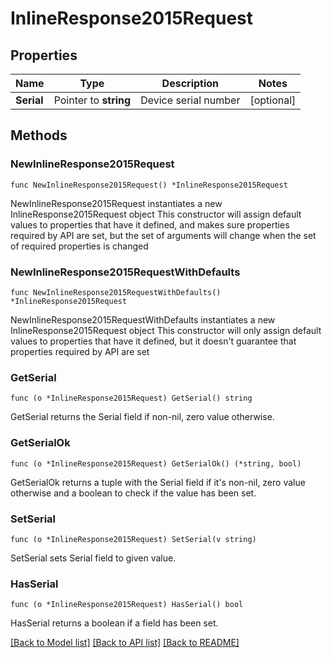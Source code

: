 # InlineResponse2015Request

## Properties

Name | Type | Description | Notes
------------ | ------------- | ------------- | -------------
**Serial** | Pointer to **string** | Device serial number | [optional] 

## Methods

### NewInlineResponse2015Request

`func NewInlineResponse2015Request() *InlineResponse2015Request`

NewInlineResponse2015Request instantiates a new InlineResponse2015Request object
This constructor will assign default values to properties that have it defined,
and makes sure properties required by API are set, but the set of arguments
will change when the set of required properties is changed

### NewInlineResponse2015RequestWithDefaults

`func NewInlineResponse2015RequestWithDefaults() *InlineResponse2015Request`

NewInlineResponse2015RequestWithDefaults instantiates a new InlineResponse2015Request object
This constructor will only assign default values to properties that have it defined,
but it doesn't guarantee that properties required by API are set

### GetSerial

`func (o *InlineResponse2015Request) GetSerial() string`

GetSerial returns the Serial field if non-nil, zero value otherwise.

### GetSerialOk

`func (o *InlineResponse2015Request) GetSerialOk() (*string, bool)`

GetSerialOk returns a tuple with the Serial field if it's non-nil, zero value otherwise
and a boolean to check if the value has been set.

### SetSerial

`func (o *InlineResponse2015Request) SetSerial(v string)`

SetSerial sets Serial field to given value.

### HasSerial

`func (o *InlineResponse2015Request) HasSerial() bool`

HasSerial returns a boolean if a field has been set.


[[Back to Model list]](../README.md#documentation-for-models) [[Back to API list]](../README.md#documentation-for-api-endpoints) [[Back to README]](../README.md)


